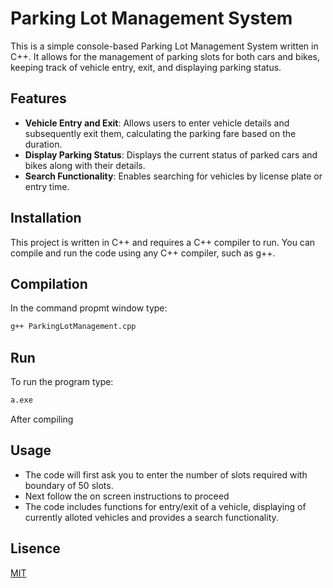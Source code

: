 
# Parking Lot Management System

This is a simple console-based Parking Lot Management System written in C++. It allows for the management of parking slots for both cars and bikes, keeping track of vehicle entry, exit, and displaying parking status.

## Features

- **Vehicle Entry and Exit**: Allows users to enter vehicle details and subsequently exit them, calculating the parking fare based on the duration.
- **Display Parking Status**: Displays the current status of parked cars and bikes along with their details.
- **Search Functionality**: Enables searching for vehicles by license plate or entry time.

## Installation

This project is written in C++ and requires a C++ compiler to run. You can compile and run the code using any C++ compiler, such as g++.

## Compilation

In the command propmt window type:

```bash
g++ ParkingLotManagement.cpp
```

## Run

To run the program type:

```bash
a.exe
```

After compiling

## Usage

- The code will first ask you to enter the number of slots required with boundary of 50 slots.
- Next follow the on screen instructions to proceed
- The code includes functions for entry/exit of a vehicle, displaying of currently alloted vehicles and provides a search functionality.

## Lisence

[MIT](./LICENSE)
